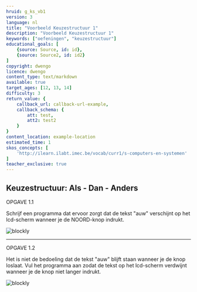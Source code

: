 ```yaml
---
hruid: g_ks_vb1
version: 3
language: nl
title: "Voorbeeld Keuzestructuur 1"
description: "Voorbeeld Keuzestructuur 1"
keywords: ["oefeningen", "keuzestructuur"]
educational_goals: [
    {source: Source, id: id}, 
    {source: Source2, id: id2}
]
copyright: dwengo
licence: dwengo
content_type: text/markdown
available: true
target_ages: [12, 13, 14]
difficulty: 3
return_value: {
    callback_url: callback-url-example,
    callback_schema: {
        att: test,
        att2: test2
    }
}
content_location: example-location
estimated_time: 1
skos_concepts: [
    'http://ilearn.ilabt.imec.be/vocab/curr1/s-computers-en-systemen'
]
teacher_exclusive: true
---
```

## Keuzestructuur: Als - Dan - Anders

OPGAVE 1.1

Schrijf een programma dat ervoor zorgt dat de tekst "auw" verschijnt op het lcd-scherm wanneer je de NOORD-knop indrukt.

![blockly](@learning-object/conditional_m1a/nl/3)

***

OPGAVE 1.2

Het is niet de bedoeling dat de tekst "auw" blijft staan wanneer je de knop loslaat. Vul het programma aan zodat de tekst op het lcd-scherm verdwijnt wanneer je de knop niet langer indrukt.

![blockly](@learning-object/conditional_m1b/nl/3)
